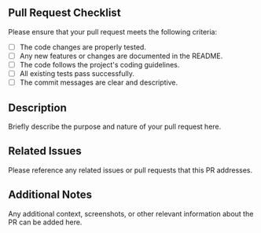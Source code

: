 ## Pull Request Checklist

Please ensure that your pull request meets the following criteria:

- [ ] The code changes are properly tested.
- [ ] Any new features or changes are documented in the README.
- [ ] The code follows the project's coding guidelines.
- [ ] All existing tests pass successfully.
- [ ] The commit messages are clear and descriptive.

## Description

Briefly describe the purpose and nature of your pull request here.

## Related Issues

Please reference any related issues or pull requests that this PR addresses.

## Additional Notes

Any additional context, screenshots, or other relevant information about the PR can be added here.


